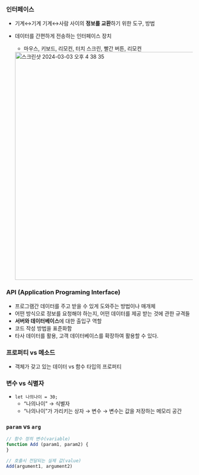 ### 인터페이스

- 기계↔기계
기계↔사람 사이의 **정보를 교환**하기 위한 도구, 방법
- 데이터를 간편하게 전송하는 인터페이스 장치
    - 마우스, 키보드, 리모컨, 터치 스크린, 빨간 버튼, 리모컨
    
    <img width="615" alt="스크린샷 2024-03-03 오후 4 38 35" src="https://github.com/projectkorea/Junha-today/assets/76730867/2de04bce-2c93-4c91-90be-588bef51c0e3">
    

### **API (Application Programing Interface)**

- 프로그램간 데이터를 주고 받을 수 있게 도와주는 방법이나 매개체
- 어떤 방식으로 정보를 요청해야 하는지, 어떤 데이터를 제공 받는 것에 관한 규격들
- **서버와 데이터베이스**에 대한 출입구 역할
- 코드 작성 방법을 표준화함
- 타사 데이터를 활용, 고객 데이터베이스를 확장하여 활용할 수 있다.

### 프로퍼티 vs 메소드

- 객체가 갖고 있는 데이터 vs 함수 타입의 프로퍼티

### 변수 vs 식별자

- `let 나의나이 = 30;`
    - “나의나이" → 식별자
    - “나의나이"가 가리키는 상자 → 변수 → 변수는 값을 저장하는 메모리 공간

### `param` vs `arg`

```jsx
// 함수 정의 변수(variable)
function Add (param1, param2) {
}

// 호출시 전달되는 실제 값(value)
Add(argument1, argument2)
```